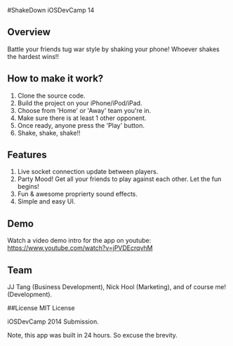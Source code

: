 #ShakeDown iOSDevCamp 14


## Overview

Battle your friends tug war style by shaking your phone! Whoever shakes the hardest wins!!



## How to make it work?

1. Clone the source code.
2. Build the project on your iPhone/iPod/iPad.
3. Choose from 'Home' or 'Away' team you're in.
4. Make sure there is at least 1 other opponent.
5. Once ready, anyone press the 'Play' button.
6. Shake, shake, shake!!

## Features

1. Live socket connection update between players.
2. Party Mood! Get all your friends to play against each other. Let the fun begins!
3. Fun & awesome proprierty sound effects.
4. Simple and easy UI.

## Demo

Watch a video demo intro for the app on youtube: <https://www.youtube.com/watch?v=jPVDEcrqvhM>

## Team

JJ Tang (Business Development), Nick Hool (Marketing), and of course me! (Development).

##License
MIT License

iOSDevCamp 2014 Submission.

Note, this app was built in 24 hours. So excuse the brevity.
